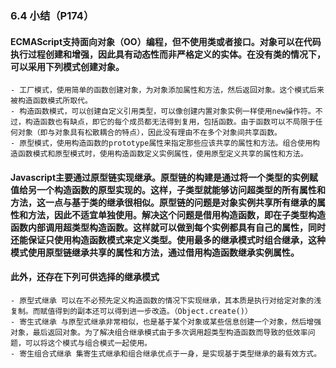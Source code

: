 ### 6.4 小结（P174）
#### ECMAScript支持面向对象（OO）编程，但不使用类或者接口。对象可以在代码执行过程创建和增强，因此具有动态性而非严格定义的实体。在没有类的情况下，可以采用下列模式创建对象。
    - 工厂模式，使用简单的函数创建对象，为对象添加属性和方法，然后返回对象。这个模式后来被构造函数模式所取代。
    - 构造函数模式，可以创建自定义引用类型，可以像创建内置对象实例一样使用new操作符。不过，构造函数也有缺点，即它的每个成员都无法得到复用，包括函数。由于函数可以不局限于任何对象（即与对象具有松散耦合的特点），因此没有理由不在多个对象间共享函数。
    - 原型模式，使用构造函数的prototype属性来指定那些应该共享的属性和方法。组合使用构造函数模式和原型模式时，使用构造函数定义实例属性，使用原型定义共享的属性和方法。
#### Javascript主要通过原型链实现继承。原型链的构建是通过将一个类型的实例赋值给另一个构造函数的原型实现的。这样，子类型就能够访问超类型的所有属性和方法，这一点与基于类的继承很相似。原型链的问题是对象实例共享所有继承的属性和方法，因此不适宜单独使用。解决这个问题是借用构造函数，即在子类型构造函数内部调用超类型构造函数。这样就可以做到每个实例都具有自己的属性，同时还能保证只使用构造函数模式来定义类型。使用最多的继承模式时组合继承，这种模式使用原型链继承共享的属性和方法，通过借用构造函数继承实例属性。
#### 此外，还存在下列可供选择的继承模式
    - 原型式继承 可以在不必预先定义构造函数的情况下实现继承，其本质是执行对给定对象的浅复制。而赋值得到的副本还可以得到进一步改造。（Object.create()）
    - 寄生式继承 与原型式继承非常相似，也是基于某个对象或某些信息创建一个对象，然后增强对象，最后返回对象。为了解决组合继承模式由于多次调用超类型构造函数而导致的低效率问题，可以将这个模式与组合模式一起使用。
    - 寄生组合式继承 集寄生式继承和组合继承优点于一身，是实现基于类型继承的最有效方式。
